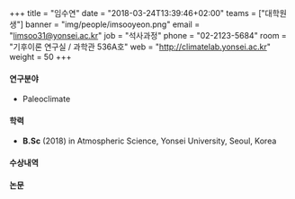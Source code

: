+++
title = "임수연"
date = "2018-03-24T13:39:46+02:00"
teams = ["대학원생"]
banner = "img/people/imsooyeon.png"
email = "limsoo31@yonsei.ac.kr"
job = "석사과정"
phone = "02-2123-5684"
room = "기후이론 연구실 / 과학관 536A호"
web = "http://climatelab.yonsei.ac.kr"
weight = 50
+++

#### 연구분야
+ Paleoclimate

#### 학력
 + **B.Sc** (2018) in Atmospheric Science, Yonsei University, Seoul, Korea

#### 수상내역


#### 논문
